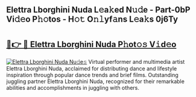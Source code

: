 ## Elettra Lborghini Nuda L𝚎a𝚔ed N𝚞𝚍e - Part-0bP Vi𝚍𝚎o P𝚑𝚘tos - H𝚘𝚝 O𝚗𝚕yf𝚊ns L𝚎a𝚔s 0j6Ty

# <h2><a href="http://kfe7rp2.oniu.top/?m=Elettra+Lborghini+Nuda">🔗👉 🔴 Elettra Lborghini Nuda P𝚑ot𝚘𝚜 V𝚒d𝚎o</a></h2>

[![Elettra Lborghini Nuda Nu𝚍e𝚜](https://i.imgur.com/0qMVB7G.gif)](http://kfe7rp2.oniu.top/?m=Elettra+Lborghini+Nuda)
Virtual performer and multimedia artist Elettra Lborghini Nuda, acclaimed for distributing dance and lifestyle inspiration through popular dance trends and brief films. Outstanding juggling partner Elettra Lborghini Nuda, recognized for their remarkable abilities and accomplishments in juggling with others.  
